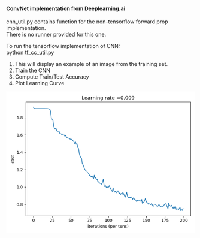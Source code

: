   
#### ConvNet implementation from Deeplearning.ai  
cnn_util.py contains function for the non-tensorflow forward prop implementation.  
There is no runner provided for this one.  

To run the tensorflow implementation of CNN:  
python tf_cc_util.py  

1. This will display an example of an image from the training set.  
2. Train the CNN  
3. Compute Train/Test Accuracy  
4. Plot Learning Curve  


![Learning Curve](plots/lc.png)  
